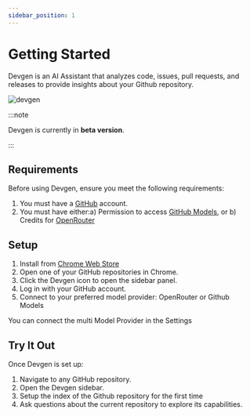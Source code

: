 ```yaml
---
sidebar_position: 1
---
```


# Getting Started

Devgen is an AI Assistant that analyzes code, issues, pull requests, and releases to provide insights about your Github repository.

<img src="/img/devgen_first_look.png" alt="devgen" />

:::note

Devgen is currently in **beta version**.

:::


## Requirements

Before using Devgen, ensure you meet the following requirements:
1. You must have a [GitHub](https://github.com/) account.
2. You must have either:a) Permission to access [GitHub Models](https://github.com/marketplace/models), or b) Credits for [OpenRouter](https://openrouter.ai/)

## Setup

1. Install from [Chrome Web Store](https://chromewebstore.google.com/detail/devgen-your-github-ai-ass/iglkjhingcdlfanjlokiodgfcllmcfoc?authuser=0&hl=en)
2. Open one of your GitHub repositories in Chrome.
2. Click the Devgen icon to open the sidebar panel.
3. Log in with your GitHub account.
4. Connect to your preferred model provider: OpenRouter or Github Models

You can connect the multi Model Provider in the Settings

## Try It Out

Once Devgen is set up:
1. Navigate to any GitHub repository.
2. Open the Devgen sidebar.
3. Setup the index of the Github repository for the first time
4. Ask questions about the current repository to explore its capabilities.
